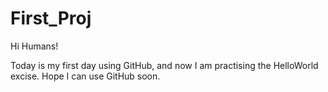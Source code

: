 # First_Proj

Hi Humans!

Today is my first day using GitHub, and now I am practising the HelloWorld excise.
Hope I can use GitHub soon.
